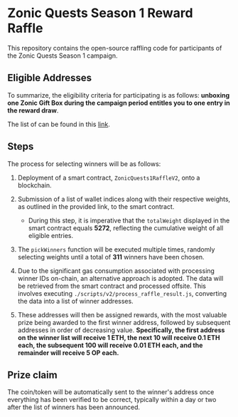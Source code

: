 # Zonic Quests Season 1 Reward Raffle

This repository contains the open-source raffling code for participants of the Zonic Quests Season 1 campaign.

## Eligible Addresses

To summarize, the eligibility criteria for participating is as follows: **unboxing one Zonic Gift Box during the campaign period entitles you to one entry in the reward draw**.

The list of can be found in this [link](https://ipfs.io/ipfs/bafkreib5iycw3cosvr552d24imnilugis34mznenrgqi7okdseadqa7nim).

## Steps

The process for selecting winners will be as follows:

1) Deployment of a smart contract, `ZonicQuests1RaffleV2`, onto a blockchain.

2) Submission of a list of wallet indices along with their respective weights, as outlined in the provided link, to the smart contract.

   * During this step, it is imperative that the `totalWeight` displayed in the smart contract equals **5272**, reflecting the cumulative weight of all eligible entries.

3) The `pickWinners` function will be executed multiple times, randomly selecting weights until a total of **311** winners have been chosen.

4) Due to the significant gas consumption associated with processing winner IDs on-chain, an alternative approach is adopted. The data will be retrieved from the smart contract and processed offsite. This involves executing `./scripts/v2/process_raffle_result.js`, converting the data into a list of winner addresses.

5) These addresses will then be assigned rewards, with the most valuable prize being awarded to the first winner address, followed by subsequent addresses in order of decreasing value. **Specifically, the first address on the winner list will receive 1 ETH, the next 10 will receive 0.1 ETH each, the subsequent 100 will receive 0.01 ETH each, and the remainder will receive 5 OP each.**

## Prize claim

The coin/token will be automatically sent to the winner's address once everything has been verified to be correct, typically within a day or two after the list of winners has been announced.
